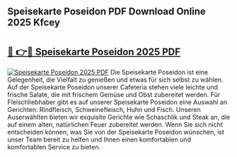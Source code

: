 ## Speisekarte Poseidon PDF Download Online 2025 Kfcey

# <h2><a href="http://gcea7rn.nevu.top/?p=Speisekarte+Poseidon">🔗 👉🔴 Speisekarte Poseidon 2025 PDF</a></h2>

[![Speisekarte Poseidon 2025 PDF](https://i.imgur.com/dBaPXMq.png)](http://gcea7rn.nevu.top/?p=Speisekarte+Poseidon)
Die Speisekarte Poseidon ist eine Gelegenheit, die Vielfalt zu genießen und etwas für sich selbst zu wählen. Auf der Speisekarte Poseidon unserer Cafeteria stehen viele leichte und frische Salate, die mit frischem Gemüse und Obst zubereitet werden. Für Fleischliebhaber gibt es auf unserer Speisekarte Poseidon eine Auswahl an Gerichten: Rindfleisch, Schweinefleisch, Huhn und Fisch. Unseren Auserwählten bieten wir exquisite Gerichte wie Schaschlik und Steak an, die auf einem alten, natürlichen Feuer zubereitet werden. Wenn Sie sich nicht entscheiden können, was Sie von der Speisekarte Poseidon wünschen, ist unser Team bereit zu helfen und Ihnen einen komfortablen und komfortablen Service zu bieten.
